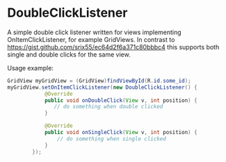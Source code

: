 # DoubleClickListener
A simple double click listener written for views implementing OnItemClickListener, for example GridViews.
In contrast to https://gist.github.com/srix55/ec64d2f6a371c80bbbc4 this supports both single and double clicks for the same view.

Usage example:

```java
GridView myGridView = (GridView)findViewById(R.id.some_id);
myGridView.setOnItemClickListener(new DoubleClickListener() {
            @Override
            public void onDoubleClick(View v, int position) {
               // do something when double clicked
            }

            @Override
            public void onSingleClick(View v, int position) {
                // do something when single clicked
            }
        });
```
